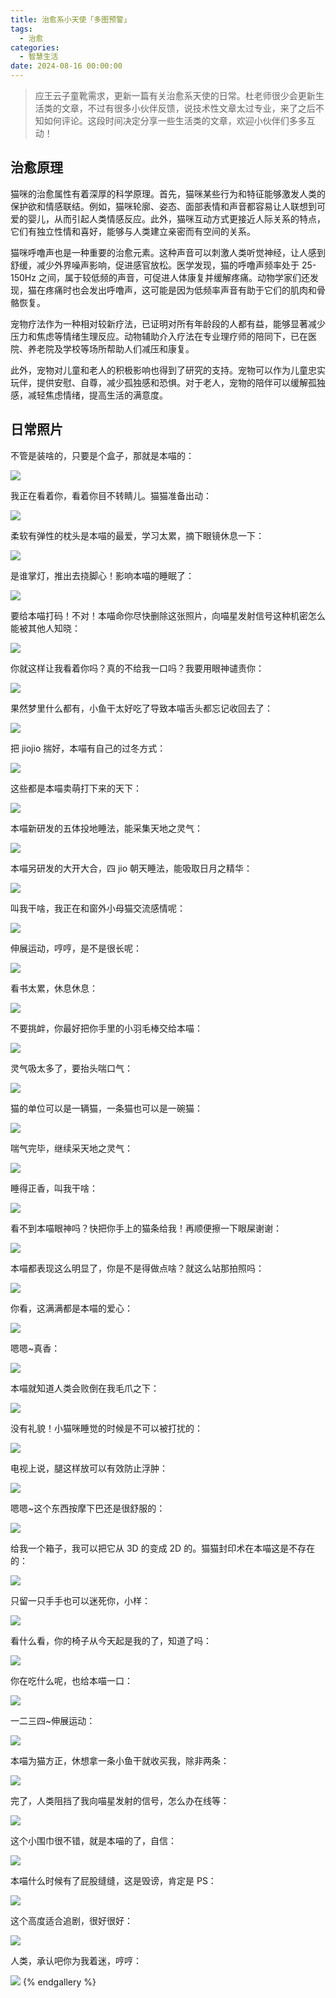 ```yaml
---
title: 治愈系小天使「多图预警」
tags:
  - 治愈
categories:
  - 智慧生活
date: 2024-08-16 00:00:00
---
```


> 应王云子童靴需求，更新一篇有关治愈系天使的日常。杜老师很少会更新生活类的文章，不过有很多小伙伴反馈，说技术性文章太过专业，来了之后不知如何评论。这段时间决定分享一些生活类的文章，欢迎小伙伴们多多互动！

<!-- more -->

## 治愈原理

猫咪的治愈属性有着深厚的科学原理。首先，猫咪某些行为和特征能够激发人类的保护欲和情感联结。例如，猫咪轮廓、姿态、面部表情和声音都容易让人联想到可爱的婴儿，从而引起人类情感反应。此外，猫咪互动方式更接近人际关系的特点，它们有独立性情和喜好，能够与人类建立亲密而有空间的关系。

猫咪呼噜声也是一种重要的治愈元素。这种声音可以刺激人类听觉神经，让人感到舒缓，减少外界噪声影响，促进感官放松。医学发现，猫的呼噜声频率处于 25-150Hz 之间，属于较低频的声音，可促进人体康复并缓解疼痛。动物学家们还发现，猫在疼痛时也会发出呼噜声，这可能是因为低频率声音有助于它们的肌肉和骨骼恢复。

宠物疗法作为一种相对较新疗法，已证明对所有年龄段的人都有益，能够显著减少压力和焦虑等情绪生理反应。动物辅助介入疗法在专业理疗师的陪同下，已在医院、养老院及学校等场所帮助人们减压和康复。

此外，宠物对儿童和老人的积极影响也得到了研究的支持。宠物可以作为儿童忠实玩伴，提供安慰、自尊，减少孤独感和恐惧。对于老人，宠物的陪伴可以缓解孤独感，减轻焦虑情绪，提高生活的满意度。

## 日常照片

不管是装啥的，只要是个盒子，那就是本喵的：

![](https://cdn.dusays.com/2024/08/738-1.jpg)

我正在看着你，看着你目不转睛儿。猫猫准备出动：

![](https://cdn.dusays.com/2024/08/738-2.jpg)

柔软有弹性的枕头是本喵的最爱，学习太累，摘下眼镜休息一下：

![](https://cdn.dusays.com/2024/08/738-3.jpg)

是谁掌灯，推出去挠脚心！影响本喵的睡眠了：

![](https://cdn.dusays.com/2024/08/738-4.jpg)

要给本喵打码！不对！本喵命你尽快删除这张照片，向喵星发射信号这种机密怎么能被其他人知晓：

![](https://cdn.dusays.com/2024/08/738-5.jpg)

你就这样让我看着你吗？真的不给我一口吗？我要用眼神谴责你：

![](https://cdn.dusays.com/2024/08/738-6.jpg)

果然梦里什么都有，小鱼干太好吃了导致本喵舌头都忘记收回去了：

![](https://cdn.dusays.com/2024/08/738-7.jpg)

把 jiojio 揣好，本喵有自己的过冬方式：

![](https://cdn.dusays.com/2024/08/738-8.jpg)

这些都是本喵卖萌打下来的天下：

![](https://cdn.dusays.com/2024/08/738-9.jpg)

本喵新研发的五体投地睡法，能采集天地之灵气：

![](https://cdn.dusays.com/2024/08/738-10.jpg)

本喵另研发的大开大合，四 jio 朝天睡法，能吸取日月之精华：

![](https://cdn.dusays.com/2024/08/738-11.jpg)

叫我干啥，我正在和窗外小母猫交流感情呢：

![](https://cdn.dusays.com/2024/08/738-12.jpg)

伸展运动，哼哼，是不是很长呢：

![](https://cdn.dusays.com/2024/08/738-13.jpg)

看书太累，休息休息：

![](https://cdn.dusays.com/2024/08/738-14.jpg)

不要挑衅，你最好把你手里的小羽毛棒交给本喵：

![](https://cdn.dusays.com/2024/08/738-15.jpg)

灵气吸太多了，要抬头喘口气：

![](https://cdn.dusays.com/2024/08/738-16.jpg)

猫的单位可以是一辆猫，一条猫也可以是一碗猫：

![](https://cdn.dusays.com/2024/08/738-17.jpg)

喘气完毕，继续采天地之灵气：

![](https://cdn.dusays.com/2024/08/738-18.jpg)

睡得正香，叫我干啥：

![](https://cdn.dusays.com/2024/08/738-19.jpg)

看不到本喵眼神吗？快把你手上的猫条给我！再顺便擦一下眼屎谢谢：

![](https://cdn.dusays.com/2024/08/738-20.jpg)

本喵都表现这么明显了，你是不是得做点啥？就这么站那拍照吗：

![](https://cdn.dusays.com/2024/08/738-21.jpg)

你看，这满满都是本喵的爱心：

![](https://cdn.dusays.com/2024/08/738-22.jpg)

嗯嗯~真香：

![](https://cdn.dusays.com/2024/08/738-23.jpg)

本喵就知道人类会败倒在我毛爪之下：

![](https://cdn.dusays.com/2024/08/738-24.jpg)

没有礼貌！小猫咪睡觉的时候是不可以被打扰的：

![](https://cdn.dusays.com/2024/08/738-25.jpg)

电视上说，腿这样放可以有效防止浮肿：

![](https://cdn.dusays.com/2024/08/738-26.jpg)

嗯嗯~这个东西按摩下巴还是很舒服的：

![](https://cdn.dusays.com/2024/08/738-27.jpg)

给我一个箱子，我可以把它从 3D 的变成 2D 的。猫猫封印术在本喵这是不存在的：

![](https://cdn.dusays.com/2024/08/738-28.jpg)

只留一只手手也可以迷死你，小样：

![](https://cdn.dusays.com/2024/08/738-29.jpg)

看什么看，你的椅子从今天起是我的了，知道了吗：

![](https://cdn.dusays.com/2024/08/738-30.jpg)

你在吃什么呢，也给本喵一口：

![](https://cdn.dusays.com/2024/08/738-31.jpg)

一二三四~伸展运动：

![](https://cdn.dusays.com/2024/08/738-32.jpg)

本喵为猫方正，休想拿一条小鱼干就收买我，除非两条：

![](https://cdn.dusays.com/2024/08/738-33.jpg)

完了，人类阻挡了我向喵星发射的信号，怎么办在线等：

![](https://cdn.dusays.com/2024/08/738-34.jpg)

这个小围巾很不错，就是本喵的了，自信：

![](https://cdn.dusays.com/2024/08/738-35.jpg)

本喵什么时候有了屁股缝缝，这是毁谤，肯定是 PS：

![](https://cdn.dusays.com/2024/08/738-36.jpg)

这个高度适合追剧，很好很好：

![](https://cdn.dusays.com/2024/08/738-37.jpg)

人类，承认吧你为我着迷，哼哼：

![](https://cdn.dusays.com/2024/08/738-38.jpg)
{% endgallery %}